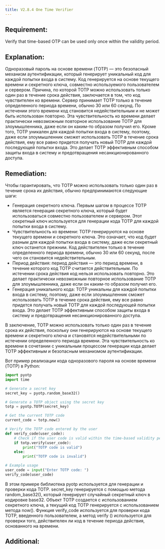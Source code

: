 ```yaml
---
title: V2.8.4 One Time Verifier
---
```




## Requirement:

Verify that time-based OTP can be used only once within the validity period.

## Explanation:

Одноразовый пароль на основе времени (TOTP) — это безопасный механизм аутентификации, который генерирует уникальный код для каждой попытки входа в систему. Код генерируется на основе текущего времени и секретного ключа, совместно используемого пользователем и сервером. Причина, по которой TOTP можно использовать только один раз в течение срока действия, заключается в том, что код чувствителен ко времени. Сервер принимает TOTP только в течение определенного периода времени, обычно 30 или 60 секунд. По истечении этого времени код становится недействительным и не может быть использован повторно. Эта чувствительность ко времени делает практически невозможным повторное использование TOTP для злоумышленника, даже если он каким-то образом получил его. Кроме того, TOTP уникален для каждой попытки входа в систему, поэтому, даже если злоумышленник сможет использовать TOTP в течение срока действия, ему все равно придется получать новый TOTP для каждой последующей попытки входа. Это делает TOTP эффективным способом защиты входа в систему и предотвращения несанкционированного доступа.

## Remediation:



Чтобы гарантировать, что TOTP можно использовать только один раз в течение срока их действия, обычно предпринимаются следующие шаги: 

- Генерация секретного ключа. Первым шагом в процессе TOTP является генерация секретного ключа, который будет использоваться совместно пользователем и сервером. Этот секретный ключ используется для генерации кода TOTP для каждой попытки входа в систему. 
- Чувствительность ко времени: TOTP генерируются на основе текущего времени и секретного ключа. Это означает, что код будет разным для каждой попытки входа в систему, даже если секретный ключ останется прежним. Код действителен только в течение определенного периода времени, обычно 30 или 60 секунд, после чего он становится недействительным. 
- Период действия: период действия — это период времени, в течение которого код TOTP считается действительным. По истечении срока действия код нельзя использовать повторно. Это делает практически невозможным повторное использование TOTP для злоумышленника, даже если он каким-то образом получил его. 
- Генерация уникального кода: TOTP уникальны для каждой попытки входа в систему, поэтому, даже если злоумышленник сможет использовать TOTP в течение срока действия, ему все равно придется получать новый TOTP для каждой последующей попытки входа. Это делает TOTP эффективным способом защиты входа в систему и предотвращения несанкционированного доступа. 


В заключение, TOTP можно использовать только один раз в течение срока их действия, поскольку они генерируются на основе текущего времени и секретного ключа и становятся недействительными по истечении определенного периода времени. Эта чувствительность ко времени в сочетании с уникальным процессом генерации кода делает TOTP эффективным и безопасным механизмом аутентификации.

Вот пример реализации кода одноразового пароля на основе времени (TOTP) в Python:


```python
import pyotp
import time

# Generate a secret key
secret_key = pyotp.random_base32()

# Generate a TOTP object using the secret key
totp = pyotp.TOTP(secret_key)

# Get the current TOTP code
current_code = totp.now()

# Verify the TOTP code entered by the user
def verify_code(user_code):
    # Check if the user code is valid within the time-based validity period (typically 30 or 60 seconds)
    if totp.verify(user_code):
        print("TOTP code is valid")
    else:
        print("TOTP code is invalid")

# Example usage
user_code = input("Enter TOTP code: ")
verify_code(user_code)


```


В этом примере библиотека pyotp используется для генерации и проверки кода TOTP. secret_key генерируется с помощью метода random_base32(), который генерирует случайный секретный ключ в кодировке base32. Объект TOTP создается с использованием секретного ключа, а текущий код TOTP генерируется с использованием метода now(). Функция verify_code используется для проверки кода TOTP, введенного пользователем, а метод verify () используется для проверки того, действителен ли код в течение периода действия, основанного на времени.




## Additional:




